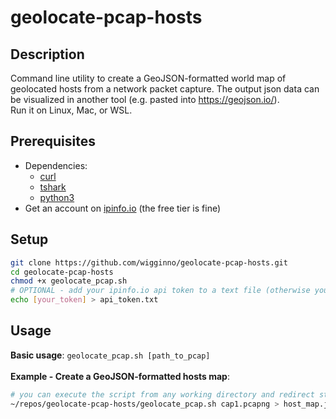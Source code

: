 # geolocate-pcap-hosts

## Description
Command line utility to create a GeoJSON-formatted world map of geolocated hosts from a network packet capture. The output json data can be visualized in another tool (e.g. pasted into https://geojson.io/).  
Run it on Linux, Mac, or WSL.

## Prerequisites
- Dependencies:
    - [curl](https://curl.se/)
    - [tshark](https://tshark.dev/)
    - [python3](https://www.python.org/)
- Get an account on [ipinfo.io](https://ipinfo.io/) (the free tier is fine)

## Setup
```bash
git clone https://github.com/wigginno/geolocate-pcap-hosts.git
cd geolocate-pcap-hosts
chmod +x geolocate_pcap.sh
# OPTIONAL - add your ipinfo.io api token to a text file (otherwise you'll be prompted for it):
echo [your_token] > api_token.txt
```

## Usage
**Basic usage**: `geolocate_pcap.sh [path_to_pcap]`  
<br>
**Example - Create a GeoJSON-formatted hosts map**:
```bash
# you can execute the script from any working directory and redirect stdout to a json file:
~/repos/geolocate-pcap-hosts/geolocate_pcap.sh cap1.pcapng > host_map.json
```
